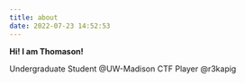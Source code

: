 ```yaml
---
title: about
date: 2022-07-23 14:52:53
---
```


**Hi! I am Thomason!**

Undergraduate Student @UW-Madison
CTF Player @r3kapig
